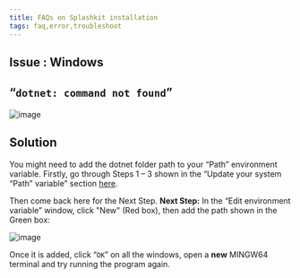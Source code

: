 ```yaml
---
title: FAQs on Splashkit installation
tags: faq,error,troubleshoot
---
```


## Issue : Windows

## “`dotnet: command not found`”

![image](https://i.imgur.com/gzi30bu.png)

## Solution

You might need to add the dotnet folder path to your “Path” environment variable. Firstly, go
through Steps 1 – 3 shown in the “Update your system “Path” variable” section
[here](update-system-path.md).

Then come back here for the Next Step. **Next Step:** In the “Edit environment variable” window,
click "New" (Red box), then add the path shown in the Green box:

![image](https://i.imgur.com/T6wIBWt.png)

Once it is added, click “`OK`” on all the windows, open a **new** MINGW64 terminal and try running
the program again.
